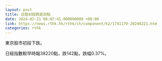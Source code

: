 ```yaml
---
layout: post
title: 日股初段跌逾百點
date: 2024-02-21 08:07:41.000000000 +08:00
link: https://news.rthk.hk/rthk/ch/component/k2/1741170-20240221.htm
categories: rthk
---
```


東京股市初段下跌。

日經指數較早時報38220點，跌142點，跌幅0.37%。
